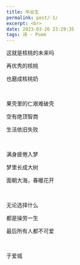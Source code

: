 ```yaml
---
title: 毕业生
permalink: post/-1/
excerpt: <br>
date: 2023-03-26 23:29:35
tags: 诗 - Poem
---
```


这就是核桃的未来吗

再优秀的核桃

也磨成核桃奶

<br>

果壳里的仁艰难破壳

空有绝顶智商

生活依旧失败

<br>

满身疲倦入梦

梦里长成大树

面朝大海，春暖花开

<br>

无论选择什么

都是操劳一生

最后所有人都不可爱

<br>

于爱城

